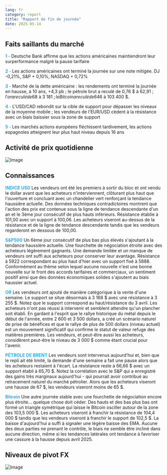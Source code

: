 ```yaml
---
lang: fr
category: report
title: "Rapport de fin de journée"
date: 2025-05-14
---
```



<h2>Faits saillants du marché</h2>
<strong style="color: #2caef7;">1 - </strong> Deutsche Bank affirme que les actions américaines maintiendront leur surperformance malgré la pause tarifaire

<strong style="color: #2caef7;">2 - </strong> Les actions américaines ont terminé la journée sur une note mitigée. DJ -0,21%, S&P + 0,10%, NASDAQ + 0,72%

<strong style="color: #2caef7;">3 - </strong> Marché de la dette américaine : les rendements ont terminé la journée en hausse, à 10 ans, +4,3 pb ; le pétrole brut a reculé de 0,76 $ à 62,91 $ ; l'or a reculé de 68 $ à 3 181 $ ; le Bitcoin a reculé de 646 $ à 103 400 $.

<strong style="color: #2caef7;">4 - </strong> L'USD/CAD rebondit sur la cible de support pour dépasser les niveaux de la moyenne mobile ; les vendeurs de l'EUR/USD cèdent à la résistance avec un biais baissier sous la zone de support

<strong style="color: #2caef7;">5 - </strong> Les marchés actions européens fléchissent tardivement, les actions espagnoles atteignent leur plus haut niveau depuis 16 ans



<h2>Activité de prix quotidienne</h2>
<img src="https://markleighedu.github.io/img/May-2025/14-May-2025/price.jpg" alt="Image"/>

<h2>Connaissances</h2>
<strong style="color: #2caef7;">INDICE USD</strong> Les vendeurs ont été les premiers à sortir du bloc et ont vendu le dollar avant que les acheteurs n'interviennent, clôturant plus haut que l'ouverture et concluant avec un chandelier vert renforçant la tendance haussière actuelle. Des données techniques contradictoires montrent que l'action des prix est contenue sous la ligne de tendance descendante d'un an et le 3ème jour consécutif de plus hauts inférieurs. Résistance établie à 101,00 avec un support à 100,06. Les acheteurs viseront au-dessus de la résistance et de la ligne de tendance descendante tandis que les vendeurs regarderont en dessous de 100,00.

<strong style="color: #2caef7;">S&P500</strong> Un 6ème jour consécutif de plus bas plus élevés s'ajoutant à la tendance haussière actuelle. Une fourchette de négociation étroite avec des acheteurs légèrement gagnants. Une demande limitée et un manque de vendeurs ont suffi aux acheteurs pour conserver leur avantage. Résistance à 5922 correspondant au plus haut d'hier avec un support fixé à 5888. Conformément au thème selon lequel aucune nouvelle n'est une bonne nouvelle sur le front des accords tarifaires et commerciaux, un sentiment positif ainsi que des données économiques solides s'ajoutent au biais haussier actuel. 

<strong style="color: #2caef7;">OR</strong> Les vendeurs ont ajouté de manière catégorique à la vente d'une semaine. Le support se situe désormais à 3 168 $ avec une résistance à 3 255 $. Notez que le support correspond au haut/résistance du 3 avril. Les acheteurs n'ont pas réussi à intervenir et semblent attendre qu'un plancher soit établi. En gardant à l'esprit que le rallye historique du métal depuis le début de l'année, entre 2 600 et 3 500 dollars, a créé un scénario naturel de prise de bénéfices et que le rallye de plus de 500 dollars (niveau actuel) est un mouvement significatif qui confirme le statut de valeur refuge des matières premières. Les vendeurs, et peut-être aussi les acheteurs, considèrent peut-être le niveau de 3 000 $ comme étant crucial pour l'avenir. 

<strong style="color: #2caef7;">PÉTROLE DE BRENT</strong> Les vendeurs sont intervenus aujourd'hui et, bien que le repli ait été limité, la demande d'une semaine a fait une pause alors que les acheteurs restaient à l'écart. La résistance reste à 66,66 $ avec un support établi à 65,70 $. Notez la corrélation avec le S&P qui a enregistré des gains très marginaux aujourd'hui - qui pourrait avoir contribué au retracement naturel du marché pétrolier. Alors que les acheteurs viseront une hausse de 67 $, les vendeurs viseront moins de 65 $.

<strong style="color: #2caef7;">Bitcoin</strong> Une autre journée stable avec une fourchette de négociation encore plus étroite… quelque chose doit céder. Des hauts et des bas plus bas ont formé un triangle symétrique qui laisse le Bitcoin osciller autour de la zone des 103,5 000 $. Les acheteurs viseront à franchir la résistance de 104,4 000 $ tandis que les vendeurs viseront à franchir le support de 102,5 $. La baisse d'aujourd'hui a suffi à signaler une légère baisse des EMA. Aucune des deux parties ne prenant le contrôle, le biais ne semble être incliné dans aucune direction, même si les tendances latérales ont tendance à favoriser une cassure à la hausse depuis avril 2025.



<h2>Niveaux de pivot FX</h2>
<img src="https://markleighedu.github.io/img/May-2025/14-May-2025/pivot.jpg" alt="Image"/>